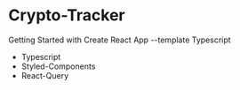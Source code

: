 # Crypto-Tracker

Getting Started with Create React App --template Typescript

- Typescript 
- Styled-Components  
- React-Query
